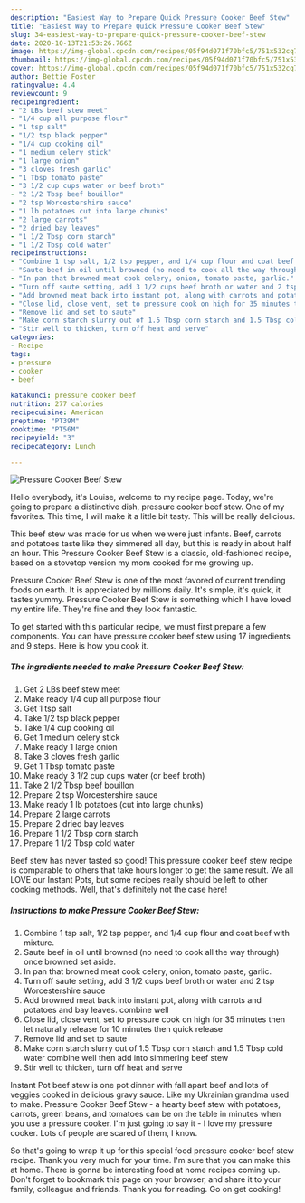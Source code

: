 ```yaml
---
description: "Easiest Way to Prepare Quick Pressure Cooker Beef Stew"
title: "Easiest Way to Prepare Quick Pressure Cooker Beef Stew"
slug: 34-easiest-way-to-prepare-quick-pressure-cooker-beef-stew
date: 2020-10-13T21:53:26.766Z
image: https://img-global.cpcdn.com/recipes/05f94d071f70bfc5/751x532cq70/pressure-cooker-beef-stew-recipe-main-photo.jpg
thumbnail: https://img-global.cpcdn.com/recipes/05f94d071f70bfc5/751x532cq70/pressure-cooker-beef-stew-recipe-main-photo.jpg
cover: https://img-global.cpcdn.com/recipes/05f94d071f70bfc5/751x532cq70/pressure-cooker-beef-stew-recipe-main-photo.jpg
author: Bettie Foster
ratingvalue: 4.4
reviewcount: 9
recipeingredient:
- "2 LBs beef stew meet"
- "1/4 cup all purpose flour"
- "1 tsp salt"
- "1/2 tsp black pepper"
- "1/4 cup cooking oil"
- "1 medium celery stick"
- "1 large onion"
- "3 cloves fresh garlic"
- "1 Tbsp tomato paste"
- "3 1/2 cup cups water or beef broth"
- "2 1/2 Tbsp beef bouillon"
- "2 tsp Worcestershire sauce"
- "1 lb potatoes cut into large chunks"
- "2 large carrots"
- "2 dried bay leaves"
- "1 1/2 Tbsp corn starch"
- "1 1/2 Tbsp cold water"
recipeinstructions:
- "Combine 1 tsp salt, 1/2 tsp pepper, and 1/4 cup flour and coat beef with mixture."
- "Saute beef in oil until browned (no need to cook all the way through) once browned set aside."
- "In pan that browned meat cook celery, onion, tomato paste, garlic."
- "Turn off saute setting, add 3 1/2 cups beef broth or water and 2 tsp Worcestershire sauce"
- "Add browned meat back into instant pot, along with carrots and potatoes and bay leaves. combine well"
- "Close lid, close vent, set to pressure cook on high for 35 minutes then let naturally release for 10 minutes then quick release"
- "Remove lid and set to saute"
- "Make corn starch slurry out of 1.5 Tbsp corn starch and 1.5 Tbsp cold water combine well then add into simmering beef stew"
- "Stir well to thicken, turn off heat and serve"
categories:
- Recipe
tags:
- pressure
- cooker
- beef

katakunci: pressure cooker beef 
nutrition: 277 calories
recipecuisine: American
preptime: "PT39M"
cooktime: "PT56M"
recipeyield: "3"
recipecategory: Lunch

---
```



![Pressure Cooker Beef Stew](https://img-global.cpcdn.com/recipes/05f94d071f70bfc5/751x532cq70/pressure-cooker-beef-stew-recipe-main-photo.jpg)

Hello everybody, it's Louise, welcome to my recipe page. Today, we're going to prepare a distinctive dish, pressure cooker beef stew. One of my favorites. This time, I will make it a little bit tasty. This will be really delicious.

This beef stew was made for us when we were just infants. Beef, carrots and potatoes taste like they simmered all day, but this is ready in about half an hour. This Pressure Cooker Beef Stew is a classic, old-fashioned recipe, based on a stovetop version my mom cooked for me growing up.

Pressure Cooker Beef Stew is one of the most favored of current trending foods on earth. It is appreciated by millions daily. It's simple, it's quick, it tastes yummy. Pressure Cooker Beef Stew is something which I have loved my entire life. They're fine and they look fantastic.


To get started with this particular recipe, we must first prepare a few components. You can have pressure cooker beef stew using 17 ingredients and 9 steps. Here is how you cook it.

<!--inarticleads1-->

##### The ingredients needed to make Pressure Cooker Beef Stew:

1. Get 2 LBs beef stew meet
1. Make ready 1/4 cup all purpose flour
1. Get 1 tsp salt
1. Take 1/2 tsp black pepper
1. Take 1/4 cup cooking oil
1. Get 1 medium celery stick
1. Make ready 1 large onion
1. Take 3 cloves fresh garlic
1. Get 1 Tbsp tomato paste
1. Make ready 3 1/2 cup cups water (or beef broth)
1. Take 2 1/2 Tbsp beef bouillon
1. Prepare 2 tsp Worcestershire sauce
1. Make ready 1 lb potatoes (cut into large chunks)
1. Prepare 2 large carrots
1. Prepare 2 dried bay leaves
1. Prepare 1 1/2 Tbsp corn starch
1. Prepare 1 1/2 Tbsp cold water


Beef stew has never tasted so good! This pressure cooker beef stew recipe is comparable to others that take hours longer to get the same result. We all LOVE our Instant Pots, but some recipes really should be left to other cooking methods. Well, that&#39;s definitely not the case here! 

<!--inarticleads2-->

##### Instructions to make Pressure Cooker Beef Stew:

1. Combine 1 tsp salt, 1/2 tsp pepper, and 1/4 cup flour and coat beef with mixture.
1. Saute beef in oil until browned (no need to cook all the way through) once browned set aside.
1. In pan that browned meat cook celery, onion, tomato paste, garlic.
1. Turn off saute setting, add 3 1/2 cups beef broth or water and 2 tsp Worcestershire sauce
1. Add browned meat back into instant pot, along with carrots and potatoes and bay leaves. combine well
1. Close lid, close vent, set to pressure cook on high for 35 minutes then let naturally release for 10 minutes then quick release
1. Remove lid and set to saute
1. Make corn starch slurry out of 1.5 Tbsp corn starch and 1.5 Tbsp cold water combine well then add into simmering beef stew
1. Stir well to thicken, turn off heat and serve


Instant Pot beef stew is one pot dinner with fall apart beef and lots of veggies cooked in delicious gravy sauce. Like my Ukrainian grandma used to make. Pressure Cooker Beef Stew - a hearty beef stew with potatoes, carrots, green beans, and tomatoes can be on the table in minutes when you use a pressure cooker. I&#39;m just going to say it - I love my pressure cooker. Lots of people are scared of them, I know. 

So that's going to wrap it up for this special food pressure cooker beef stew recipe. Thank you very much for your time. I'm sure that you can make this at home. There is gonna be interesting food at home recipes coming up. Don't forget to bookmark this page on your browser, and share it to your family, colleague and friends. Thank you for reading. Go on get cooking!
